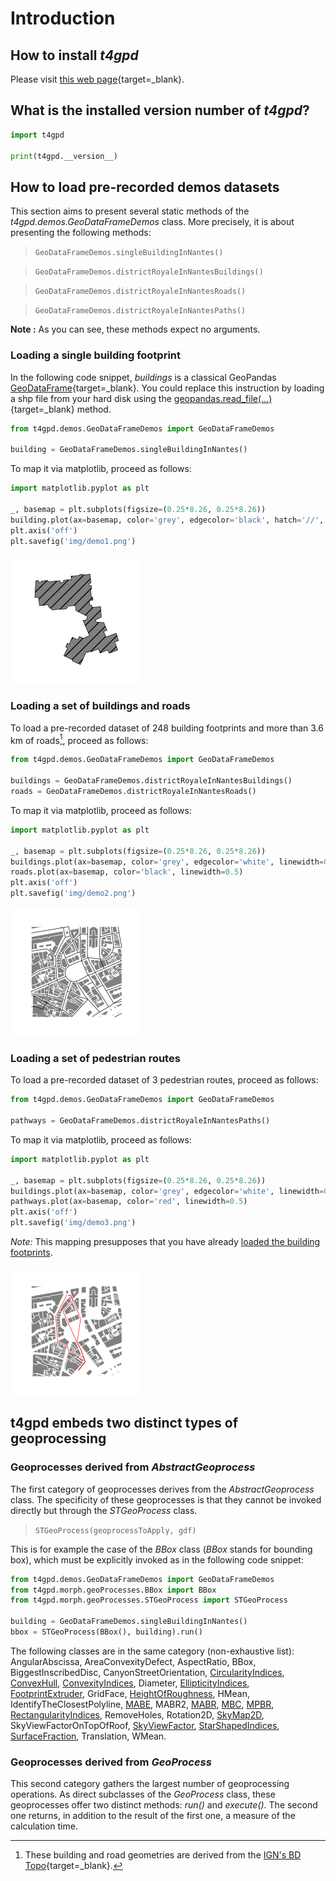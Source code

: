 # Introduction

## How to install *t4gpd*

Please visit [this web
page](https://github.com/crenau/t4gpd){target=_blank}.

## What is the installed version number of *t4gpd*? 

```python
import t4gpd

print(t4gpd.__version__)
```

## How to load pre-recorded demos datasets

This section aims to present several static methods of the
*t4gpd.demos.GeoDataFrameDemos* class. More precisely, it is about
presenting the following methods:

> `GeoDataFrameDemos.singleBuildingInNantes()`

> `GeoDataFrameDemos.districtRoyaleInNantesBuildings()`

> `GeoDataFrameDemos.districtRoyaleInNantesRoads()`

> `GeoDataFrameDemos.districtRoyaleInNantesPaths()`

**Note&nbsp;:** As you can see, these methods expect no arguments.

### Loading a single building footprint

In the following code snippet, *buildings* is a classical GeoPandas
[GeoDataFrame](https://geopandas.org/docs/reference/api/geopandas.GeoDataFrame.html?highlight=geodataframe#geopandas.GeoDataFrame){target=_blank}. You
could replace this instruction by loading a shp file from your hard
disk using the
[geopandas.read_file(...)](https://geopandas.org/docs/reference/api/geopandas.read_file.html?highlight=read_file#geopandas.read_file){target=_blank}
method.

```python
from t4gpd.demos.GeoDataFrameDemos import GeoDataFrameDemos

building = GeoDataFrameDemos.singleBuildingInNantes()
```

To map it via matplotlib, proceed as follows:

```python
import matplotlib.pyplot as plt

_, basemap = plt.subplots(figsize=(0.25*8.26, 0.25*8.26))
building.plot(ax=basemap, color='grey', edgecolor='black', hatch='//', linewidth=0.5)
plt.axis('off')
plt.savefig('img/demo1.png')
```

![Demo1](img/demo1.png)

### Loading a set of buildings and roads

To load a pre-recorded dataset of 248 building footprints and more than 3.6 km of roads[^IGNBDTOPO], proceed as follows:

[^IGNBDTOPO]: 
	These building and road geometries are derived from the [IGN's BD Topo](https://geoservices.ign.fr/documentation/diffusion/telechargement-donnees-libres.html#bd-topo){target=_blank}.

```python
from t4gpd.demos.GeoDataFrameDemos import GeoDataFrameDemos

buildings = GeoDataFrameDemos.districtRoyaleInNantesBuildings()
roads = GeoDataFrameDemos.districtRoyaleInNantesRoads()
```

To map it via matplotlib, proceed as follows:

```python
import matplotlib.pyplot as plt

_, basemap = plt.subplots(figsize=(0.25*8.26, 0.25*8.26))
buildings.plot(ax=basemap, color='grey', edgecolor='white', linewidth=0.5)
roads.plot(ax=basemap, color='black', linewidth=0.5)
plt.axis('off')
plt.savefig('img/demo2.png')
```

![Demo2](img/demo2.png)

### Loading a set of pedestrian routes

To load a pre-recorded dataset of 3 pedestrian routes, proceed as follows:

```python
from t4gpd.demos.GeoDataFrameDemos import GeoDataFrameDemos

pathways = GeoDataFrameDemos.districtRoyaleInNantesPaths()
```

To map it via matplotlib, proceed as follows:

```python
import matplotlib.pyplot as plt

_, basemap = plt.subplots(figsize=(0.25*8.26, 0.25*8.26))
buildings.plot(ax=basemap, color='grey', edgecolor='white', linewidth=0.5)
pathways.plot(ax=basemap, color='red', linewidth=0.5)
plt.axis('off')
plt.savefig('img/demo3.png')
```

*Note:* This mapping presupposes that you have already [loaded the
 building footprints](#loading-a-set-of-buildings-and-roads).

![Demo3](img/demo3.png)

## t4gpd embeds two distinct types of geoprocessing

### Geoprocesses derived from *AbstractGeoprocess*

The first category of geoprocesses derives from the
*AbstractGeoprocess* class. The specificity of these geoprocesses is
that they cannot be invoked directly but through the *STGeoProcess*
class.

> `STGeoProcess(geoprocessToApply, gdf)`

This is for example the case of the *BBox* class (*BBox* stands for
bounding box), which must be explicitly invoked as in the following
code snippet:

```python
from t4gpd.demos.GeoDataFrameDemos import GeoDataFrameDemos
from t4gpd.morph.geoProcesses.BBox import BBox
from t4gpd.morph.geoProcesses.STGeoProcess import STGeoProcess

building = GeoDataFrameDemos.singleBuildingInNantes()
bbox = STGeoProcess(BBox(), building).run()
```

The following classes are in the same category (non-exhaustive list):
AngularAbscissa, AreaConvexityDefect, AspectRatio, BBox,
BiggestInscribedDisc, CanyonStreetOrientation,
[CircularityIndices](/morphometry/#circularity-indices),
[ConvexHull](/morphometry/#convex-hull),
[ConvexityIndices](/morphometry/#convexity-indices), Diameter,
[EllipticityIndices](/morphometry/#ellipticity-indices),
[FootprintExtruder](/io/#preamble-how-to-extrude-2d-geometry-to-produce-a-closed-volume),
GridFace, [HeightOfRoughness](/fabrics/#height-of-roughness), HMean,
IdentifyTheClosestPolyline,
[MABE](/morphometry/#minimum-area-bounding-ellipse), MABR2,
[MABR](/morphometry/#minimum-area-bounding-rectangle),
[MBC](/morphometry/#minimum-bounding-circle),
[MPBR](/morphometry/#minimum-area-bounding-rectangle),
[RectangularityIndices](/morphometry/#rectangularity-indices),
RemoveHoles, Rotation2D, [SkyMap2D](/landscape/#sky-map),
SkyViewFactorOnTopOfRoof,
[SkyViewFactor](/bioclimatic/#sky-view-factor),
[StarShapedIndices](/landscape/#indices-for-star-shaped-polygons),
[SurfaceFraction](/fabrics/#building-surface-fraction), Translation,
WMean.

### Geoprocesses derived from *GeoProcess*

This second category gathers the largest number of geoprocessing
operations. As direct subclasses of the *GeoProcess* class, these
geoprocesses offer two distinct methods: *run()* and *execute()*. The
second one returns, in addition to the result of the first one, a
measure of the calculation time.
